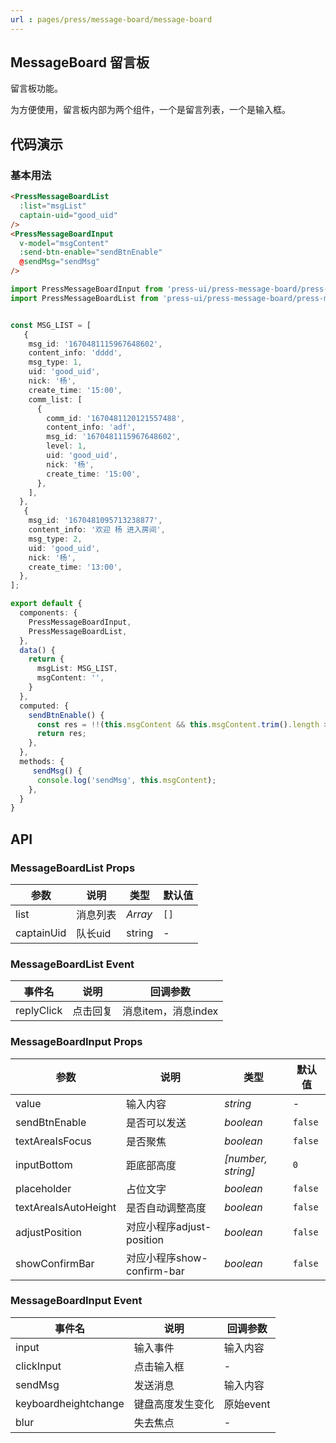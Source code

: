 ```yaml
---
url : pages/press/message-board/message-board
---
```


## MessageBoard 留言板

留言板功能。

为方便使用，留言板内部为两个组件，一个是留言列表，一个是输入框。


## 代码演示

### 基本用法


```html
<PressMessageBoardList
  :list="msgList"
  captain-uid="good_uid"
/>
<PressMessageBoardInput
  v-model="msgContent"
  :send-btn-enable="sendBtnEnable"
  @sendMsg="sendMsg"
/>
```

```ts
import PressMessageBoardInput from 'press-ui/press-message-board/press-message-board-input.vue';
import PressMessageBoardList from 'press-ui/press-message-board/press-message-board-list.vue';


const MSG_LIST = [
   {
    msg_id: '1670481115967648602',
    content_info: 'dddd',
    msg_type: 1,
    uid: 'good_uid',
    nick: '杨',
    create_time: '15:00',
    comm_list: [
      {
        comm_id: '1670481120121557488',
        content_info: 'adf',
        msg_id: '1670481115967648602',
        level: 1,
        uid: 'good_uid',
        nick: '杨',
        create_time: '15:00',
      },
    ],
  },
   {
    msg_id: '1670481095713238877',
    content_info: '欢迎 杨 进入房间',
    msg_type: 2,
    uid: 'good_uid',
    nick: '杨',
    create_time: '13:00',
  },
];

export default {
  components: {
    PressMessageBoardInput,
    PressMessageBoardList,
  },
  data() {
    return {
      msgList: MSG_LIST,
      msgContent: '',
    }
  },
  computed: {
    sendBtnEnable() {
      const res = !!(this.msgContent && this.msgContent.trim().length > 0);
      return res;
    },
  },
  methods: {
     sendMsg() {
      console.log('sendMsg', this.msgContent);
    },
  }
}
```

## API

### MessageBoardList Props


| 参数       | 说明     | 类型    | 默认值 |
| ---------- | -------- | ------- | ------ |
| list       | 消息列表 | _Array_ | `[]`   |
| captainUid | 队长uid  | string  | -      |


### MessageBoardList Event


| 事件名     | 说明     | 回调参数            |
| ---------- | -------- | ------------------- |
| replyClick | 点击回复 | 消息item，消息index |

### MessageBoardInput Props


| 参数                 | 说明                       | 类型               | 默认值  |
| -------------------- | -------------------------- | ------------------ | ------- |
| value                | 输入内容                   | _string_           | -       |
| sendBtnEnable        | 是否可以发送               | _boolean_          | `false` |
| textAreaIsFocus      | 是否聚焦                   | _boolean_          | `false` |
| inputBottom          | 距底部高度                 | _[number, string]_ | `0`     |
| placeholder          | 占位文字                   | _boolean_          | `false` |
| textAreaIsAutoHeight | 是否自动调整高度           | _boolean_          | `false` |
| adjustPosition       | 对应小程序adjust-position  | _boolean_          | `false` |
| showConfirmBar       | 对应小程序show-confirm-bar | _boolean_          | `false` |


### MessageBoardInput Event


| 事件名               | 说明             | 回调参数  |
| -------------------- | ---------------- | --------- |
| input                | 输入事件         | 输入内容  |
| clickInput           | 点击输入框       | -         |
| sendMsg              | 发送消息         | 输入内容  |
| keyboardheightchange | 键盘高度发生变化 | 原始event |
| blur                 | 失去焦点         | -         |



